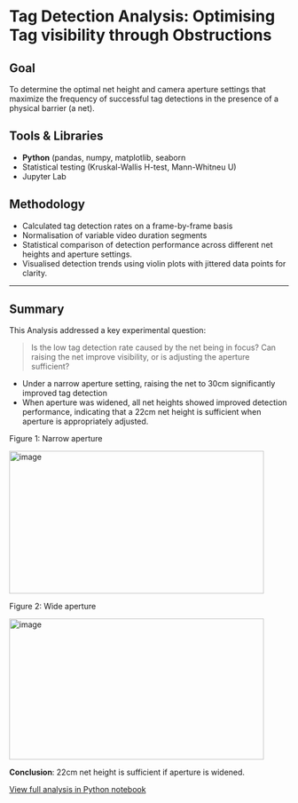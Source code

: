 # Tag Detection Analysis: Optimising Tag visibility through Obstructions

## Goal
To determine the optimal net height and camera aperture settings that maximize the frequency of successful tag detections in the presence of a physical barrier (a net). 

## Tools & Libraries
- **Python** (pandas, numpy, matplotlib, seaborn
- Statistical testing (Kruskal-Wallis H-test, Mann-Whitneu U)
- Jupyter Lab

## Methodology
- Calculated tag detection rates on a frame-by-frame basis
- Normalisation of variable video duration segments
- Statistical comparison of detection performance across different net heights and aperture settings. 
- Visualised detection trends using violin plots with jittered data points for clarity.

---

## Summary
This Analysis addressed a key experimental question: 
> Is the low tag detection rate caused by the net being in focus? Can raising the net improve visibility, or is adjusting the aperture sufficient?
- Under a narrow aperture setting, raising the net to 30cm significantly improved tag detection
- When aperture was widened, all net heights showed improved detection performance, indicating that a 22cm net height is sufficient when aperture is appropriately adjusted.

Figure 1: Narrow aperture

<img width="459" height="257" alt="image" src="https://github.com/user-attachments/assets/432402c5-6bee-45a7-a655-bad229b27886" />

Figure 2: Wide aperture

<img width="459" height="254" alt="image" src="https://github.com/user-attachments/assets/21d23d5b-007c-4c7a-bde0-2bb3a9e4e100" />

**Conclusion**: 22cm net height is sufficient if aperture is widened. 

 [View full analysis in Python notebook](netheight_analysis.ipynb)
